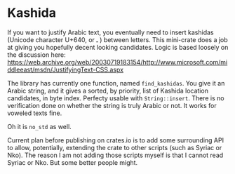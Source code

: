# Kashida

If you want to justify Arabic text, you eventually need to insert kashidas (Unicode character U+640, or ـ ) between letters. This mini-crate does a job at giving you hopefully decent looking candidates. Logic is based loosely on the discussion here: https://web.archive.org/web/20030719183154/http://www.microsoft.com/middleeast/msdn/JustifyingText-CSS.aspx

The library has currently one function, named `find_kashidas`. You give it an Arabic string, and it gives a sorted, by priority, list of Kashida location candidates, in byte index. Perfecty usable with `String::insert`. There is no verification done on whether the string is truly Arabic or not. It works for voweled texts fine.

Oh it is `no_std` as well.

Current plan before publishing on crates.io is to add some surrounding API to allow, potentially, extending the crate to other scripts (such as Syriac or Nko). The reason I am not adding those scripts myself is that I cannot read Syriac or Nko. But some better people might.

